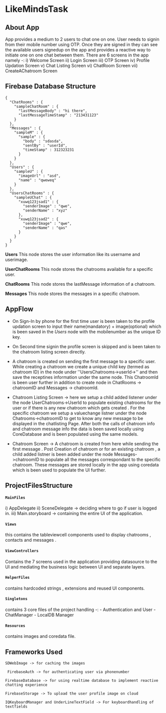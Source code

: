 # LikeMindsTask

## About App
App provides a medium to 2 users to chat one on one. User needs to signin from their mobile number using OTP. Once they are signed in they can see the available users signedup on the app and provides a reactive way to initiate one on one chat between them. There are 6 screens in the app namely -:
i) Welcome Screen
ii) Login Screen
iii) OTP Screen
iv) Profile Updation Screen
v) Chat Listing Screen
vi) ChatRoom Screen
vii) CreateAChatroom Screen

## Firebase Database Structure
```
{
  "ChatRooms" : {
    "sampleChatRoom" : {
      "lastMessageBody" : "hi there",
      "lastMessageTimeStamp" : "213431123"
    }
  },
  "Messages" : {
    "sampleM" : {
      "sample" : {
        "body" : "sdasda",
        "sentBy" : "userId",
        "timeStamp" : 312323231
      }
    }
  },
  "Users" : {
    "sampleU" : {
      "imageUrl" : "asd",
      "name" : "qweweq"
    }
  },
  "UsersChatRooms" : {
    "sampleUChat" : {
      "xuwq123jsad1" : {
        "senderImage" : "qwe",
        "senderName" : "xyz"
      },
      "xuwq123jsad2" : {
        "senderImage" : "qwe",
        "senderName" : "qas"
      }
    }
  }
}

```
**Users** This node stores the user information like its username and userimage.

**UserChatRooms** This node stores the chatrooms available for a specific user.

**ChatRooms** This node stores the lastMessage information of a chatroom.

**Messages** This node stores the messages in a specific chatroom.

## AppFlow
- On Sign-In by phone for the first time user is been taken to the profile updation screen to input their name(mandatory) + image(optional) which is been saved in the *Users* node with the mobilenumber as the unique ID key.

- On Second time signin the profile screen is skipped and is been taken to the chatroom listing screen directly.

- A chatroom is created on sending the first message to a specific user. While creating a chatroom we create a unique child key (termed as chatroom ID) in the node under ''UsersChatrooms->userId->'' and then save the receptines information under the same node.  This ChatroomId is been user further in addition to create node in ChatRooms -> chatroomID and Messages -> chatroomId.

- Chatroom Listing Screen -> here we setup a child added listener under the node UserChatrooms->UserId to populate existing chatrooms for the user or if there is any new chatroom which gets created . For the specific chatroom we setup a valuechange listner under the node Chatrooms->chatroomID to get to know any new message to be displayed in the chatlisting Page.
After both the calls of chatroom info and chatroom message info the data is been saved locally using CoreDatabase and is been populated using the same models.

- Chatroom Screen -> A chatroom is created from here while sending the first message . Post Creation of chatroom or for an existing chatroom , a child added listner is been added under the node Messages->chatroomID to populate all the messages correspondant to the specific chatroom. These messages are stored locally in the app using coredata which is been used to populate the UI further. 


## ProjectFilesStructure
  #### ``MainFiles``
   i) AppDelegate  ii) SceneDelegate -> deciding where to go if user is logged in.  iii) Main.storyboard -> containing the entire UI of the application.
   #### ``Views`` 
  this contains the tableviewcell components used to display chatrooms , contacts and messages .
  #### ``ViewControllers``
  Contains the 7 screens used in the application providing datasource to the UI and mediating the business logic between UI and separate layers.
  #### ``HelperFiles``
  contains hardcoded strings , extensions and reused UI components.
  #### ``Singletons`` 
  contains 3 core files of the project handling -:
    - Authentication and User 
    - ChatManager
    - LocalDB Manager
  #### ``Resources`` 
  contains images and coredata file.
  

## Frameworks Used
``SDWebImage -> for caching the images``

`` FirebaseAuth -> for authenticating user via phonenumber``

``FirebaseDatabase -> for using realtime database to implement reactive chatting experience``

``FirebaseStorage -> To upload the user profile image on cloud``

``IQKeyboardManager and UnderLineTextField -> For keyboardhandling of textfields``







